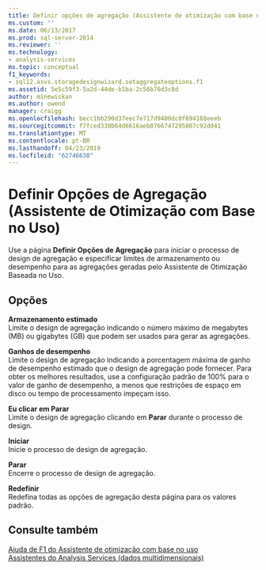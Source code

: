 ```yaml
---
title: Definir opções de agregação (Assistente de otimização com base no uso) | Microsoft Docs
ms.custom: ''
ms.date: 06/13/2017
ms.prod: sql-server-2014
ms.reviewer: ''
ms.technology:
- analysis-services
ms.topic: conceptual
f1_keywords:
- sql12.asvs.storagedesignwizard.setaggregateoptions.f1
ms.assetid: 5e5c59f3-5a2d-44de-b1ba-2c56b76d3c8d
author: minewiskan
ms.author: owend
manager: craigg
ms.openlocfilehash: becc1bb290d37eec7e717d9400dc0f694188eeeb
ms.sourcegitcommit: f7fced330b64d6616aeb8766747295807c92dd41
ms.translationtype: MT
ms.contentlocale: pt-BR
ms.lasthandoff: 04/23/2019
ms.locfileid: "62746638"
---
```

# <a name="set-aggregation-options-usage-based-optimization-wizard"></a>Definir Opções de Agregação (Assistente de Otimização com Base no Uso)
  Use a página **Definir Opções de Agregação** para iniciar o processo de design de agregação e especificar limites de armazenamento ou desempenho para as agregações geradas pelo Assistente de Otimização Baseada no Uso.  
  
## <a name="options"></a>Opções  
 **Armazenamento estimado**  
 Limite o design de agregação indicando o número máximo de megabytes (MB) ou gigabytes (GB) que podem ser usados para gerar as agregações.  
  
 **Ganhos de desempenho**  
 Limite o design de agregação indicando a porcentagem máxima de ganho de desempenho estimado que o design de agregação pode fornecer. Para obter os melhores resultados, use a configuração padrão de 100% para o valor de ganho de desempenho, a menos que restrições de espaço em disco ou tempo de processamento impeçam isso.  
  
 **Eu clicar em Parar**  
 Limite o design de agregação clicando em **Parar** durante o processo de design.  
  
 **Iniciar**  
 Inicie o processo de design de agregação.  
  
 **Parar**  
 Encerre o processo de design de agregação.  
  
 **Redefinir**  
 Redefina todas as opções de agregação desta página para os valores padrão.  
  
## <a name="see-also"></a>Consulte também  
 [Ajuda de F1 do Assistente de otimização com base no uso](usage-based-optimization-wizard-f1-help.md)   
 [Assistentes do Analysis Services &#40;dados multidimensionais&#41;](analysis-services-wizards-multidimensional-data.md)  
  
  
